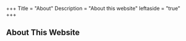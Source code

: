 +++
Title = "About"
Description = "About this website"
leftaside = "true"
+++

## About This Website
